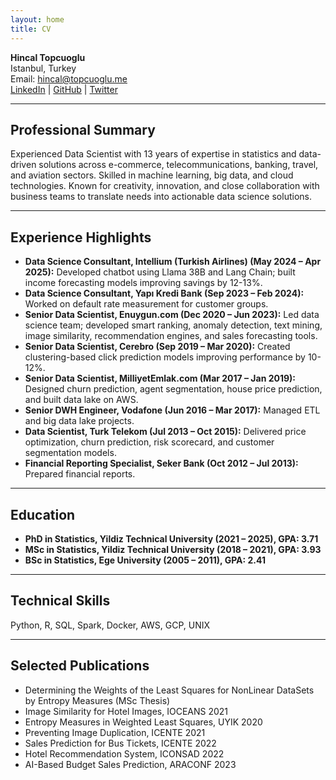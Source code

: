 ```yaml
---
layout: home
title: CV
---
```


**Hincal Topcuoglu**  
Istanbul, Turkey  
Email: [hincal@topcuoglu.me](mailto:hincal@topcuoglu.me)  
[LinkedIn](https://www.linkedin.com/in/hincal-topcuoglu/) | [GitHub](https://github.com/hincaltopcuoglu) | [Twitter](https://x.com/hincaltoocuogl1)

---

## Professional Summary

Experienced Data Scientist with 13 years of expertise in statistics and data-driven solutions across e-commerce, telecommunications, banking, travel, and aviation sectors. Skilled in machine learning, big data, and cloud technologies. Known for creativity, innovation, and close collaboration with business teams to translate needs into actionable data science solutions.

---

## Experience Highlights

- **Data Science Consultant, Intellium (Turkish Airlines) (May 2024 – Apr 2025):** Developed chatbot using Llama 38B and Lang Chain; built income forecasting models improving savings by 12-13%.
- **Data Science Consultant, Yapı Kredi Bank (Sep 2023 – Feb 2024):** Worked on default rate measurement for customer groups.
- **Senior Data Scientist, Enuygun.com (Dec 2020 – Jun 2023):** Led data science team; developed smart ranking, anomaly detection, text mining, image similarity, recommendation engines, and sales forecasting tools.
- **Senior Data Scientist, Cerebro (Sep 2019 – Mar 2020):** Created clustering-based click prediction models improving performance by 10-12%.
- **Senior Data Scientist, MilliyetEmlak.com (Mar 2017 – Jan 2019):** Designed churn prediction, agent segmentation, house price prediction, and built data lake on AWS.
- **Senior DWH Engineer, Vodafone (Jun 2016 – Mar 2017):** Managed ETL and big data lake projects.
- **Data Scientist, Turk Telekom (Jul 2013 – Oct 2015):** Delivered price optimization, churn prediction, risk scorecard, and customer segmentation models.
- **Financial Reporting Specialist, Seker Bank (Oct 2012 – Jul 2013):** Prepared financial reports.

---

## Education

- **PhD in Statistics, Yildiz Technical University (2021 – 2025), GPA: 3.71**
- **MSc in Statistics, Yildiz Technical University (2018 – 2021), GPA: 3.93**
- **BSc in Statistics, Ege University (2005 – 2011), GPA: 2.41**

---

## Technical Skills

Python, R, SQL, Spark, Docker, AWS, GCP, UNIX

---

## Selected Publications

- Determining the Weights of the Least Squares for NonLinear DataSets by Entropy Measures (MSc Thesis)
- Image Similarity for Hotel Images, IOCEANS 2021
- Entropy Measures in Weighted Least Squares, UYIK 2020
- Preventing Image Duplication, ICENTE 2021
- Sales Prediction for Bus Tickets, ICENTE 2022
- Hotel Recommendation System, ICONSAD 2022
- AI-Based Budget Sales Prediction, ARACONF 2023
